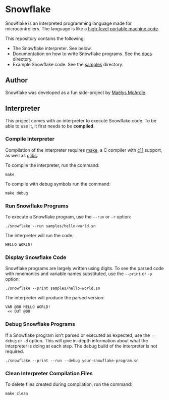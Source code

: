 # Snowflake

Snowflake is an interpreted programming language made for microcontrollers. 
The language is like a [high-level portable machine code][1].

This repository contains the following:

* The Snowflake interpreter. See below.
* Documentation on how to write Snowflake programs. See the [docs][1] directory. 
* Example Snowflake code. See the [samples][2] directory.

[1]: docs/
[2]: samples/

## Author

Snowflake was developed as a fun side-project by [Maëlys McArdle][3].

[3]: https://www.maelys.bio/

## Interpreter

This project comes with an interpreter to execute Snowflake code. 
To be able to use it, it first needs to be **compiled**.

### Compile Interpreter

Compilation of the interpreter requires [make][4], a C compiler 
with [c11][5] support, as well as [glibc][6].

To compile the interpreter, run the command:
```
make
```

To compile with debug symbols run the command:
```
make debug
```

[4]: https://en.wikipedia.org/wiki/Make_(software)
[5]: https://en.wikipedia.org/wiki/C11_(C_standard_revision)
[6]: https://en.wikipedia.org/wiki/GNU_C_Library

### Run Snowflake Programs

To execute a Snowflake program, use the `--run` or `-r` option:

```
./snowflake --run samples/hello-world.sn
```

The interpreter will run the code:

```
HELLO WORLD!
```

### Display Snowflake Code

Snowflake programs are largely written using digits. To see the parsed code with 
mnemonics and variable names substituted, use the `--print` or `-p` option:

```
./snowflake --print samples/hello-world.sn
```

The interpreter will produce the parsed version:

```
VAR @00 HELLO WORLD!
 << OUT @00
```

### Debug Snowflake Programs

If a Snowflake program isn't parsed or executed as expected, use
the `--debug` or `-d` option. This will give in-depth information 
about what the interpreter is doing at each step. The debug build of 
the interpreter is not required.

```
./snowflake --print --run --debug your-snowflake-program.sn
```

### Clean Interpreter Compilation Files

To delete files created during compilation, run the command:

```
make clean
```
